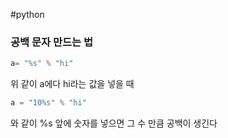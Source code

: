 #python
### 공백 문자 만드는 법
```python
a= "%s" % "hi"
```
위 같이 a에다 hi라는 값을 넣을 때
```python
a = "10%s" % "hi"
```
와 같이 %s 앞에 숫자를 넣으면 
그 수 만큼 공백이 생긴다